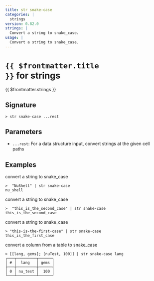 ```yaml
---
title: str snake-case
categories: |
  strings
version: 0.82.0
strings: |
  Convert a string to snake_case.
usage: |
  Convert a string to snake_case.
---
```


# <code>{{ $frontmatter.title }}</code> for strings

<div class='command-title'>{{ $frontmatter.strings }}</div>

## Signature

```> str snake-case ...rest```

## Parameters

 -  `...rest`: For a data structure input, convert strings at the given cell paths

## Examples

convert a string to snake_case
```shell
>  "NuShell" | str snake-case
nu_shell
```

convert a string to snake_case
```shell
>  "this_is_the_second_case" | str snake-case
this_is_the_second_case
```

convert a string to snake_case
```shell
> "this-is-the-first-case" | str snake-case
this_is_the_first_case
```

convert a column from a table to snake_case
```shell
> [[lang, gems]; [nuTest, 100]] | str snake-case lang
╭───┬─────────┬──────╮
│ # │  lang   │ gems │
├───┼─────────┼──────┤
│ 0 │ nu_test │  100 │
╰───┴─────────┴──────╯

```
